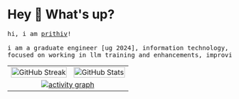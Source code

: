 # Hey 👋 What's up?
<pre>
hi, i am <a href='https://linktr.ee/prithivsakthi/'>prithiv</a>!

i am a graduate engineer [ug 2024], information technology, <a href='https://www.gcee.ac.in/'>gcee</a>
focused on working in llm training and enhancements, improving multimodal ai capabilities.
</pre>

<table>
  <tr>
    <td>
      <a href="https://github.com/PRITHIVSAKTHIUR/github-readme-streak-stats" title="Go to Source">
        <img width="100%" src="https://streak-stats.demolab.com/?user=PRITHIVSAKTHIUR&theme=react&border=61dafb&hide_border=true" alt="GitHub Streak" />
      </a>
    </td>
    <td>
      <a href="https://github.com/PRITHIVSAKTHIUR/github-readme-stats" title="Go to Source">
        <img width="100%" src="https://github-readme-stats.vercel.app/api?username=PRITHIVSAKTHIUR&show_icons=true&theme=react&border_color=61dafb&hide_border=true" alt="GitHub Stats" />
      </a>
    </td>
  </tr>
  <tr>
  </tr>
  <tr>
    <td colspan="2" align="center">
      <a href="https://github.com/PRITHIVSAKTHIUR/github-readme-activity-graph">
        <img src="https://github-readme-activity-graph.vercel.app/graph?username=PRITHIVSAKTHIUR&theme=react-dark&bg_color=20232a&hide_border=true&title=Guilyx%20Activity%20Graph" alt="activity graph" />
      </a>
    </td>
  </tr>
</table>

